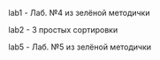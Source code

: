lab1 - Лаб. №4 из зелёной методички

lab2 - 3 простых сортировки

lab5 - Лаб. №5 из зелёной методички
